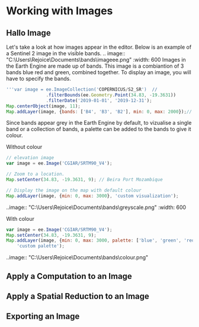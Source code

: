# Working with Images

## Hallo Image
Let's take a look at how images appear in the editor. Below is an example of a Sentinel 2 image in the visible bands. 
.. image:: "C:\Users\Rejoice\Documents\bands\imageee.png"
   :width: 600
Images in the Earth Engine are made up of bands. This image is a combiantion of 3 bands blue red and green, combined together.
 To display an image, you will have to specify the bands. 
 ```js
'''var image = ee.ImageCollection('COPERNICUS/S2_SR')  //
                .filterBounds(ee.Geometry.Point(34.83, -19.3631))
                .filterDate('2019-01-01', '2019-12-31');
Map.centerObject(image, 11);
Map.addLayer(image, {bands: ['B4', 'B3', 'B2'], min: 0, max: 2000});// specify the bands to display
```
Since bands appear grey in the Earth Engine by default, to vizualise a single band or a collection of bands, a palette can be added to the bands to give it colour.

Without colour
```js
// elevation image
var image = ee.Image('CGIAR/SRTM90_V4');

// Zoom to a location.
Map.setCenter(34.83, -19.3631, 9); // Beira Port Mozambique

// Display the image on the map with default colour
Map.addLayer(image, {min: 0, max: 3000}, 'custom visualization');
```
..image:: "C:\Users\Rejoice\Documents\bands\greyscale.png"
  :width: 600
  
With colour
```js
var image = ee.Image('CGIAR/SRTM90_V4');
Map.setCenter(34.83, -19.3631, 9);
Map.addLayer(image, {min: 0, max: 3000, palette: ['blue', 'green', 'red']},
    'custom palette');
```
..image:: "C:\Users\Rejoice\Documents\bands\colour.png"

## Apply a Computation to an Image

## Apply a Spatial Reduction to an Image

## Exporting an Image
